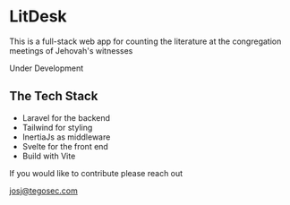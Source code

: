 # LitDesk
This is a full-stack web app for counting the literature at the congregation meetings of Jehovah's witnesses

Under Development

## The Tech Stack
* Laravel for the backend
* Tailwind for styling
* InertiaJs as middleware
* Svelte for the front end
* Build with Vite

If you would like to contribute please reach out

josj@tegosec.com
